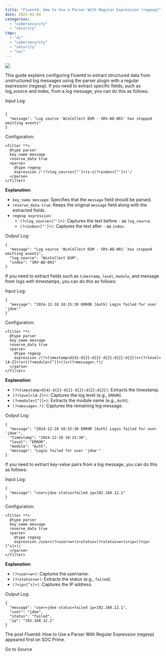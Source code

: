 ```yaml
---
title: "Fluentd: How to Use a Parser With Regular Expression (regexp)"
date: 2025-01-04
categories: 
  - "cybersecurity"
  - "security"
tags: 
  - "ai"
  - "cybersecurity"
  - "security"
  - "soc"
---
```


![](https://socprime.com/wp-content/uploads/Fluentd_regexp-400x234.jpg)

This guide explains configuring Fluentd to extract structured data from unstructured log messages using the parser plugin with a regular expression (regexp). If you need to extract specific fields, such as log\_source and index, from a log message, you can do this as follows.

Input Log:

```

{
  "message": "Log source 'WinCollect DSM - SRV-AD-001' has stopped emitting events"
}
```

Configuration:

```
<filter **>
  @type parser
  key_name message
  reserve_data true
  <parse>
    @type regexp
    expression /'(?<log_source>[^']+)s-s(?<index>[^']+)'/
  </parse>
</filter>
```

**Explanation**:

- `key_name message`: Specifies that the `message` field should be parsed.
- `reserve_data true`: Keeps the original `message` field along with the extracted fields.
- `regexp expression`:
    - `(?<log_source>[^']+)`: Captures the text before `-` as `log_source`.
    - `(?<index>[^']+)`: Captures the text after `-` as `index`.

Output Log:

```
{
  "message": "Log source 'WinCollect DSM - SRV-AD-001' has stopped emitting events",
  "log_source": "WinCollect DSM",
  "index": "SRV-AD-001"
}
```

If you need to extract fields such as `timestamp`, `level`, `module`, and message from logs with timestamps, you can do this as follows:

Input Log:

```
{
  "message": "2024-12-18 10:15:30 ERROR [Auth] Login failed for user 'jdoe'"
}
```

Configuration:

```
<filter **>
  @type parser
  key_name message
  reserve_data true
  <parse>
    @type regexp
    expression /(?<timestamp>d{4}-d{2}-d{2} d{2}:d{2}:d{2})s+(?<level>[A-Z]+)s+[(?<module>[^]]+)]s+(?<message>.*)/
  </parse>
</filter>
```

**Explanation**:

- `(?<timestamp>d{4}-d{2}-d{2} d{2}:d{2}:d{2})`: Extracts the timestamp.
- `(?<level>[A-Z]+)`: Captures the log level (e.g., `ERROR`).
- `(?<module>[^]]+)`: Extracts the module name (e.g., `Auth`).
- `(?<message>.*)`: Captures the remaining log message.

Output Log:

```
{
  "message": "2024-12-18 10:15:30 ERROR [Auth] Login failed for user 'jdoe'",
  "timestamp": "2024-12-18 10:15:30",
  "level": "ERROR",
  "module": "Auth",
  "message": "Login failed for user 'jdoe'"
}
```

If you need to extract key-value pairs from a log message, you can do this as follows:

Input Log:

```
{
  "message": "user=jdoe status=failed ip=192.168.12.1"
}
```

Configuration:

```
<filter **>
  @type parser
  key_name message
  reserve_data true
  <parse>
    @type regexp
    expression /user=(?<user>w+)s+status=(?<status>w+)s+ip=(?<ip>[^s]+)/
  </parse>
</filter>
```

**Explanation**:

- `(?<user>w+)`: Captures the username.
- `(?<status>w+)`: Extracts the status (e.g., `failed`).
- `(?<ip>[^s]+)`: Captures the IP address.

Output Log:

```
{
  "message": "user=jdoe status=failed ip=192.168.12.1",
  "user": "jdoe",
  "status": "failed",
  "ip": "192.168.12.1"
}
```

  
  

The post Fluentd: How to Use a Parser With Regular Expression (regexp) appeared first on SOC Prime.

Go to Source
